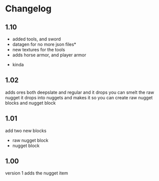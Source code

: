 # Changelog


## 1.10
- added tools, and sword
- datagen for no more json files*
- new textures for the tools 
- adds horse armor, and player armor 

* kinda

## 1.02
adds ores both deepslate and regular and it drops you can smelt the raw nugget it drops into nuggets and makes it so you can create raw nugget blocks and nugget block
## 1.01
add two new blocks
- raw nugget block
- nugget block
## 1.00
version 1 adds the nugget item

